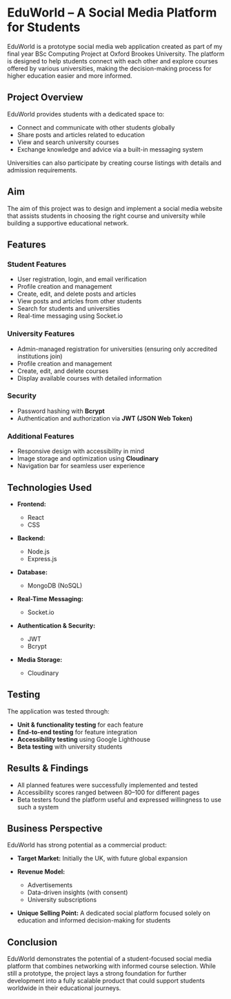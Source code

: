 # EduWorld – A Social Media Platform for Students

EduWorld is a prototype social media web application created as part of my final year BSc Computing Project at Oxford Brookes University. The platform is designed to help students connect with each other and explore courses offered by various universities, making the decision-making process for higher education easier and more informed.


##  Project Overview

EduWorld provides students with a dedicated space to:

* Connect and communicate with other students globally
* Share posts and articles related to education
* View and search university courses
* Exchange knowledge and advice via a built-in messaging system

Universities can also participate by creating course listings with details and admission requirements.

## Aim

The aim of this project was to design and implement a social media website that assists students in choosing the right course and university while building a supportive educational network.


## Features

### Student Features

* User registration, login, and email verification
* Profile creation and management
* Create, edit, and delete posts and articles
* View posts and articles from other students
* Search for students and universities
* Real-time messaging using Socket.io

### University Features

* Admin-managed registration for universities (ensuring only accredited institutions join)
* Profile creation and management
* Create, edit, and delete courses
* Display available courses with detailed information

### Security

* Password hashing with **Bcrypt**
* Authentication and authorization via **JWT (JSON Web Token)**

### Additional Features

* Responsive design with accessibility in mind
* Image storage and optimization using **Cloudinary**
* Navigation bar for seamless user experience


## Technologies Used

* **Frontend:**

  * React
  * CSS
* **Backend:**

  * Node.js
  * Express.js
* **Database:**

  * MongoDB (NoSQL)
* **Real-Time Messaging:**

  * Socket.io
* **Authentication & Security:**

  * JWT
  * Bcrypt
* **Media Storage:**

  * Cloudinary

## Testing

The application was tested through:

* **Unit & functionality testing** for each feature
* **End-to-end testing** for feature integration
* **Accessibility testing** using Google Lighthouse
* **Beta testing** with university students


## Results & Findings

* All planned features were successfully implemented and tested
* Accessibility scores ranged between 80–100 for different pages
* Beta testers found the platform useful and expressed willingness to use such a system

##  Business Perspective

EduWorld has strong potential as a commercial product:

* **Target Market:** Initially the UK, with future global expansion
* **Revenue Model:**

  * Advertisements
  * Data-driven insights (with consent)
  * University subscriptions
* **Unique Selling Point:** A dedicated social platform focused solely on education and informed decision-making for students

## Conclusion

EduWorld demonstrates the potential of a student-focused social media platform that combines networking with informed course selection. While still a prototype, the project lays a strong foundation for further development into a fully scalable product that could support students worldwide in their educational journeys.
